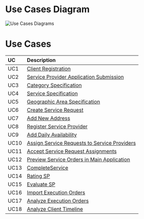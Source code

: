 # Use Cases Diagram

![Use Cases Diagrams](UseCases/DUC.png)

# Use Cases

| UC    | Description                                                                                     |
| :---- | :------------------------------------------------------------------------                       |
| UC1   | [Client Registration](UseCases/UC1_ClientRegistration.md)                                       |
| UC2   | [Service Provider Application Submission](UseCases/UC2_ServiceProviderApplicationSubmission.md) |
| UC3   | [Category Specification](UseCases/UC3_CategorySpecification.md)                                 |
| UC4   | [Service Specification](UseCases/UC4_ServiceSpecification.md)                                   |
| UC5   | [Geographic Area Specification](UseCases/UC5_GeographicAreaSpecification.md)                    |
| UC6   | [Create Service Request](UseCases/UC6_CreateServiceRequest.md)                                  |
| UC7   | [Add New Address](UseCases/UC7_AddNewAddress.md)                                                |
| UC8   | [Register Service Provider](UseCases/UC8_RegisterServiceProvider.md)                            |
| UC9   | [Add Daily Availability](UseCases/UC9_AddDailyAvailability.md)                                  |
| UC10  | [Assign Service Requests to Service Providers](UseCases/UC10_AssignServiceRequests.md)          |
| UC11  | [Accept Service Request Assignments](UseCases/UC11_AcceptServiceRequestAssignements.md)         |
| UC12  | [Preview Service Orders in Main Application](UseCases/UC12_PreviewServiceOrdersMainApp.md)      |
| UC13  | [CompleteService](UseCases/UC13_CompleteService.md)                                             |
| UC14  | [Rating SP](UseCases/UC14_RatingSP.md)                                                          |
| UC15  | [Evaluate SP](UseCases/UC15_EvaluateSP.md)                                                      |
| UC16  | [Import Execution Orders](UseCases/UC16_ImportExecutionOrders.md)                               |
| UC17  | [Analyze Execution Orders](UseCases/UC17_AnalyzeExecutionOrders.md)                             |
| UC18  | [Analyze Client Timeline](UseCases/UC18_AnalyzeClientTimeline.md)                               |
